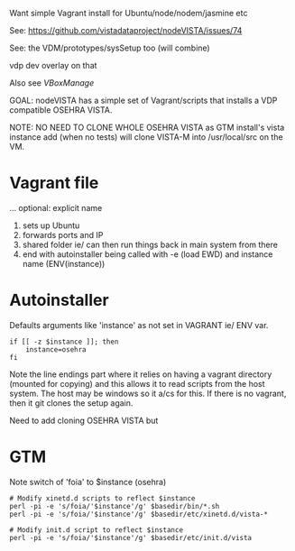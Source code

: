 Want simple Vagrant install for Ubuntu/node/nodem/jasmine etc

See: https://github.com/vistadataproject/nodeVISTA/issues/74

See: the VDM/prototypes/sysSetup too (will combine)

vdp dev overlay on that

Also see _VBoxManage_

GOAL: nodeVISTA has a simple set of Vagrant/scripts that installs a VDP compatible OSEHRA VISTA.

NOTE: NO NEED TO CLONE WHOLE OSEHRA VISTA as GTM install's vista instance add (when no tests)
will clone VISTA-M into /usr/local/src on the VM.

# Vagrant file

... optional: explicit name
1. sets up Ubuntu
2. forwards ports and IP
3. shared folder ie/ can then run things back in main system from there
4. end with autoinstaller being called with -e (load EWD) and instance name (ENV(instance))

# Autoinstaller

Defaults arguments like 'instance' as not set in VAGRANT ie/ ENV var.

```text
if [[ -z $instance ]]; then
    instance=osehra
fi
```

Note the line endings part where it relies on having a vagrant directory (mounted for copying)
and this allows it to read scripts from the host system. The host may be windows so it
a/cs for this. If there is no vagrant, then it git clones the setup again.

Need to add cloning OSEHRA VISTA but 

# GTM

Note switch of 'foia' to $instance (osehra)

```text
# Modify xinetd.d scripts to reflect $instance
perl -pi -e 's/foia/'$instance'/g' $basedir/bin/*.sh
perl -pi -e 's/foia/'$instance'/g' $basedir/etc/xinetd.d/vista-*

# Modify init.d script to reflect $instance
perl -pi -e 's/foia/'$instance'/g' $basedir/etc/init.d/vista
```




